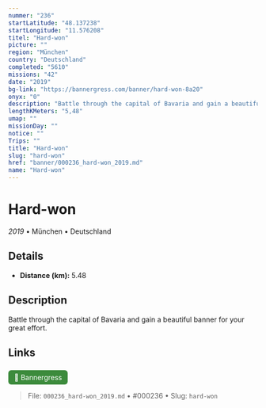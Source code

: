 ```yaml
---
nummer: "236"
startLatitude: "48.137238"
startLongitude: "11.576208"
titel: "Hard-won"
picture: ""
region: "München"
country: "Deutschland"
completed: "5610"
missions: "42"
date: "2019"
bg-link: "https://bannergress.com/banner/hard-won-8a20"
onyx: "0"
description: "Battle through the capital of Bavaria and gain a beautiful banner for your great effort."
lengthKMeters: "5,48"
umap: ""
missionDay: ""
notice: ""
Trips: ""
title: "Hard-won"
slug: "hard-won"
href: "banner/000236_hard-won_2019.md"
name: "Hard-won"
---
```

# Hard-won

*2019* • München • Deutschland





## Details
- **Distance (km):** 5.48






## Description
Battle through the capital of Bavaria and gain a beautiful banner for your great effort.



## Links
<a href="https://bannergress.com/banner/hard-won-8a20" style="display:inline-block;margin:6px 8px 0 0;padding:6px 12px;background:#3c8b3c;color:#fff;text-decoration:none;border-radius:6px;">🔗 Bannergress</a>




> File: `000236_hard-won_2019.md` • #000236 • Slug: `hard-won`
